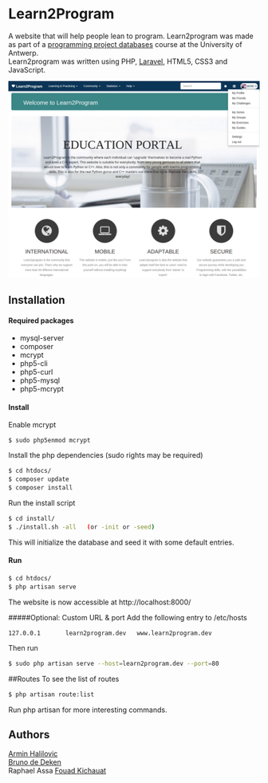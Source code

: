 # Learn2Program

A website that will help people lean to program.
Learn2program was made as part of a [programming project databases](https://www.uantwerpen.be/popup/opleidingsonderdeel.aspx?catalognr=1002WETDAT&taal=en&aj=2014) course at the University of Antwerp.<br>
Learn2program was written using PHP, [Laravel](http://laravel.com/), HTML5, CSS3 and JavaScript.

![homepage](verslagen/homepage.png)

## Installation
#### Required packages

- mysql-server
- composer
- mcrypt
- php5-cli
- php5-curl
- php5-mysql
- php5-mcrypt

#### Install

Enable mcrypt
~~~
$ sudo php5enmod mcrypt
~~~

Install the php dependencies  (sudo rights may be required)

~~~sh
$ cd htdocs/
$ composer update
$ composer install
~~~

Run the install script

~~~sh
$ cd install/
$ ./install.sh -all   (or -init or -seed)
~~~
This will initialize the database and seed it with some default entries.

#### Run

~~~sh
$ cd htdocs/
$ php artisan serve
~~~

The website is now accessible at http://localhost:8000/


#####Optional: Custom URL & port
Add the following entry to /etc/hosts
~~~
127.0.0.1		learn2program.dev	www.learn2program.dev
~~~
Then run
~~~sh
$ sudo php artisan serve --host=learn2program.dev --port=80
~~~


##Routes
To see the list of routes
~~~sh
$ php artisan route:list
~~~
Run php artisan for more interesting commands.

## Authors
[Armin Halilovic](https://github.com/arminnh)  
[Bruno de Deken](https://github.com/brunodd)  
Raphael Assa
[Fouad Kichauat](https://github.com/Fouad-Kichauat)  
